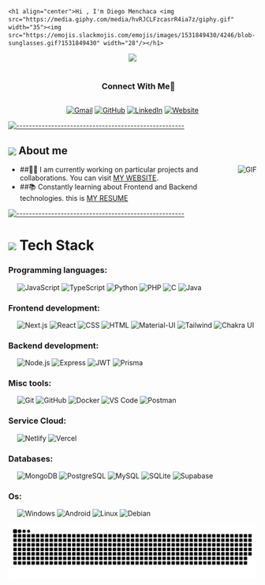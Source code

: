 	<h1 align="center">Hi , I'm Diego Menchaca <img src="https://media.giphy.com/media/hvRJCLFzcasrR4ia7z/giphy.gif" width="35"><img src="https://emojis.slackmojis.com/emojis/images/1531849430/4246/blob-sunglasses.gif?1531849430" width="28"/></h1>

<p align="center">
  <a href="https://github.com/DenverCoder1/readme-typing-svg"><img src="https://readme-typing-svg.herokuapp.com?font=Time+New+Roman&color=%2300FF94&size=25&center=true&vCenter=true&width=600&height=100&lines=Full+Stack+Developer;Programming+Technician;"></a>
</p>

<!-- Connect with me -->
<div id="user-content-toc">
  <ul align="center">
    <summary><h3 style="display: inline-block">Connect With Me🤝</h3></summary>
  </ul>
</div>
<p align="center">
	<a href="mailto:diegormver@gmail.com"><img img src="https://img.shields.io/badge/gmail-%23EA4335.svg?style=plastic&logo=gmail&logoColor=white" alt="Gmail"/></a>
	<a href="https://github.com/DiegoRMV"><img src="https://img.shields.io/badge/github-%23181717.svg?style=plastic&logo=github&logoColor=white" alt="GitHub"/></a>
	<a href="https://www.linkedin.com/in/diego-rub%C3%A9n-menchaca-vera-ba46b9262?lipi=urn%3Ali%3Apage%3Ad_flagship3_profile_view_base_contact_details%3BTBJvGKz2R%2FaY9Z5U5%2Bn1tg%3D%3D"><img src="https://img.shields.io/badge/linkedin-%230A66C2.svg?style=plastic&logo=linkedin&logoColor=white" alt="LinkedIn"/></a>
	<a href="https://portfolio-00-diegormv.netlify.app/"><img src="https://img.shields.io/badge/website-25D366?&logo=About.me&style=plastic&logoColor=white" alt="Website"/></a>
</p>

[![-----------------------------------------------------](https://raw.githubusercontent.com/andreasbm/readme/master/assets/lines/aqua.png)](https://github.com/BaseMax?tab=repositories)

## <picture><img align="center" src = "https://github.com/7oSkaaa/7oSkaaa/blob/main/Images/about_me.gif?raw=true" width = 50px></picture> About me

<picture>
    <img align="right" alt="GIF" height="240px" src="https://media.giphy.com/media/Ah3zHH7hvsSB2/giphy.gif?raw=true" />
</picture>

- ##👨‍💻 I am currently working on particular projects and collaborations.
  You can visit [MY WEBSITE](https://github.com/DiegoRMV).
- ##📚 Constantly learning about Frontend and Backend technologies.
  this is [MY RESUME](https://drive.google.com/file/d/1MrPC8DfeFP0geAMa0dNusHUalH5K-A5p/view?usp=sharing)

[![-----------------------------------------------------](https://raw.githubusercontent.com/andreasbm/readme/master/assets/lines/aqua.png)](https://github.com/BaseMax?tab=repositories)

# <img src = "https://media2.giphy.com/media/QssGEmpkyEOhBCb7e1/giphy.gif?cid=ecf05e47a0n3gi1bfqntqmob8g9aid1oyj2wr3ds3mg700bl&rid=giphy.gif" width = 26px> Tech Stack

### Programming languages:

&emsp;
![JavaScript](https://img.shields.io/badge/-JavaScript-000?&logo=JavaScript)
![TypeScript](https://img.shields.io/badge/-TypeScript-000?&logo=TypeScript&logoColor=007ACC)
![Python](https://img.shields.io/badge/-Python-000?&logo=Python)
![PHP](https://img.shields.io/badge/-PHP-000?&logo=PHP)
![C](https://img.shields.io/badge/-C-000?&logo=C)
![Java](https://img.shields.io/badge/Java-000?&logo=openjdk)

### Frontend development:

&emsp;
![Next.js](https://img.shields.io/badge/-Next.js-000?&logo=Next.js)
![React](https://img.shields.io/badge/-React-000?&logo=React)
![CSS](https://img.shields.io/badge/-CSS-000?&logo=CSS3)
![HTML](https://img.shields.io/badge/-HTML-000?&logo=HTML5)
![Material-UI](https://img.shields.io/badge/-Material--UI-000?&logo=Material-UI)
![Tailwind](https://img.shields.io/badge/Tailwind_CSS-000?&logo=tailwind-css)
![Chakra UI](https://img.shields.io/badge/Bootstrap-000?&logo=bootstrap)

### Backend development:

&emsp;
![Node.js](https://img.shields.io/badge/Node.js-000?&logo=node.js)
![Express](https://img.shields.io/badge/Express.js-000?)
![JWT](https://img.shields.io/badge/json%20web%20tokens-000?&logo=json-web-tokens)
![Prisma](https://img.shields.io/badge/Prisma-000?&logo=Prisma)

### Misc tools:

&emsp;
![Git](https://img.shields.io/badge/-Git-000?&logo=Git)
![GitHub](https://img.shields.io/badge/-GitHub-000?&logo=GitHub)
![Docker](https://img.shields.io/badge/-Docker-000?&logo=Docker)
![VS Code](https://img.shields.io/badge/-VS%20Code-000?&logo=Visual-Studio-Code)
![Postman](https://img.shields.io/badge/-Postman-000?&logo=Postman)

### Service Cloud:

&emsp;
![Netlify](https://img.shields.io/badge/Netlify-000?&logo=netlify)
![Vercel](https://img.shields.io/badge/Vercel-000?&logo=vercel)

### Databases:

&emsp;
![MongoDB](https://img.shields.io/badge/-MongoDB-000?&logo=MongoDB)
![PostgreSQL](https://img.shields.io/badge/-PostgreSQL-000?&logo=PostgreSQL)
![MySQL](https://img.shields.io/badge/-MySQL-000?&logo=MySQL)
![SQLite](https://img.shields.io/badge/-SQLite-000?&logo=SQLite)
![Supabase](https://img.shields.io/badge/Supabase-000?&logo=supabase)

### Os:

&emsp;
![Windows](https://img.shields.io/badge/Windows-000?&logo=windows)
![Android](https://img.shields.io/badge/Android-000?&logo=android)
![Linux](https://img.shields.io/badge/Linux-000?&logo=linux)
![Debian](https://img.shields.io/badge/Debian-000?&logo=debian)

<p align="center">
  <img  src="https://raw.githubusercontent.com/Elanza-48/Elanza-48/main/resources/img/github-contribution-grid-snake.svg"
    alt="example" />
</p>
